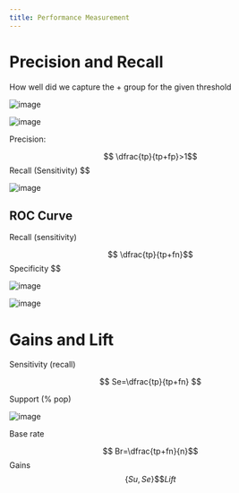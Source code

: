 ```yaml
---
title: Performance Measurement
---
```


# Precision and Recall

How well did we capture the + group for the given threshold

![image](/img/Year_2/Software_Methodologies/Machine_Learning/Performance_Measures/P+R.png)

![image](/img/Year_2/Software_Methodologies/Machine_Learning/Performance_Measures/P+R1.png)

Precision:

$$
\dfrac{tp}{tp+fp}>1$$ Recall (Sensitivity)
$$

![image](/img/Year_2/Software_Methodologies/Machine_Learning/Performance_Measures/P+R2.png)

## ROC Curve

Recall (sensitivity)

$$
\dfrac{tp}{tp+fn}$$ Specificity
$$

![image](/img/Year_2/Software_Methodologies/Machine_Learning/Performance_Measures/ROC)

![image](/img/Year_2/Software_Methodologies/Machine_Learning/Performance_Measures/ROC1)

# Gains and Lift

Sensitivity (recall)

$$
Se=\dfrac{tp}{tp+fn}
$$

Support (% pop)

![image](/img/Year_2/Software_Methodologies/Machine_Learning/Performance_Measures/G+L.png)

Base rate

$$
Br=\dfrac{tp+fn}{n}$$ Gains $$\{Su,Se\}\$\$ Lift
$$
